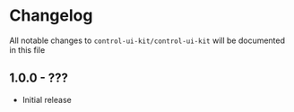 # Changelog

All notable changes to `control-ui-kit/control-ui-kit` will be documented in this file

## 1.0.0 - ???

- Initial release
